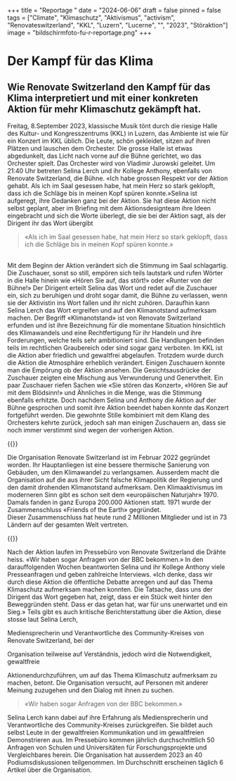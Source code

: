 +++
title = "Reportage "
date = "2024-06-06"
draft = false
pinned = false
tags = ["Climate", "Klimaschutz", "Aktivismus", "activism", "Renovateswitzerland", "KKL", "Luzern", "Lucerne", "", "2023", "Störaktion"]
image = "bildschirmfoto-fu-r-reportage.png"
+++
# **Der Kampf für das Klima** 

## Wie Renovate Switzerland den Kampf für das Klima interpretiert und mit einer konkreten Aktion für mehr Klimaschutz gekämpft hat.

Freitag, 8.September 2023, klassische Musik tönt durch die riesige Halle des Kultur- und Kongresszentrums (KKL) in Luzern, das Ambiente ist wie für ein Konzert im KKL üblich. Die Leute, schön gekleidet, sitzen auf ihren Plätzen und lauschen dem Orchester. Die grosse Halle ist etwas abgedunkelt, das Licht nach vorne auf die Bühne gerichtet, wo das Orchester spielt. Das Orchester wird von Vladimir Jurowski geleitet. Um 21:40 Uhr betreten Selina Lerch und ihr Kollege Anthony, ebenfalls von Renovate Switzerland, die Bühne. «Ich habe grossen Respekt vor der Aktion gehabt. Als ich im Saal gesessen habe, hat mein Herz so stark geklopft, dass ich die Schläge bis in meinen Kopf spüren konnte.»Selina ist aufgeregt, ihre Gedanken ganz bei der Aktion. Sie hat diese Aktion nicht selbst geplant, aber im Briefing mit dem Aktionsdesignteam ihre Ideen eingebracht und sich die Worte überlegt, die sie bei der Aktion sagt, als der Dirigent ihr das Wort übergibt

> «Als ich im Saal gesessen habe, hat mein Herz so stark geklopft, dass ich die Schläge bis in meinen Kopf spüren konnte.»

\
Mit dem Beginn der Aktion verändert sich die Stimmung im Saal schlagartig. Die Zuschauer, sonst so still, empören sich teils lautstark und rufen Wörter in die Halle hinein wie «Hören Sie auf, das stört!» oder «Runter von der Bühne!» Der Dirigent erteilt Selina das Wort und redet auf die Zuschauer ein, sich zu beruhigen und droht sogar damit, die Bühne zu verlassen, wenn sie der Aktivistin ins Wort fallen und ihr nicht zuhören. Daraufhin kann Selina Lerch das Wort ergreifen und auf den Klimanotstand aufmerksam machen. Der Begriff «Klimanotstand» ist von Renovate Switzerland erfunden und ist ihre Bezeichnung für die momentane Situation hinsichtlich des Klimawandels und eine Rechtfertigung für ihr Handeln und ihre Forderungen, welche teils sehr ambitioniert sind. Die Handlungen befinden teils im rechtlichen Graubereich oder sind sogar ganz verboten. Im KKL ist die Aktion aber friedlich und gewaltfrei abgelaufen. Trotzdem wurde durch die Aktion die Atmosphäre erheblich verändert. Einigen Zuschauern konnte man die Empörung ob der Aktion ansehen. Die Gesichtsausdrücke der Zuschauer zeigten eine Mischung aus Verwunderung und Genervtheit. Ein paar Zuschauer riefen Sachen wie «Sie stören das Konzert», «Hören Sie auf mit dem Blödsinn!» und Ähnliches in die Menge, was die Stimmung ebenfalls erhitzte. Doch nachdem Selina und Anthony die Aktion auf der Bühne gesprochen und somit ihre Aktion beendet haben konnte das Konzert fortgeführt werden. Die gewohnte Stille kombiniert mit dem Klang des Orchesters kehrte zurück, jedoch sah man einigen Zuschauern an, dass sie noch immer verstimmt sind wegen der vorherigen Aktion. 

 {{<box>}}

Die Organisation Renovate Switzerland ist im Februar 2022 gegründet worden. Ihr Hauptanliegen ist eine bessere thermische Sanierung von Gebäuden, um den Klimawandel zu verlangsamen. Ausserdem macht die Organisation auf die aus ihrer Sicht falsche Klimapolitik der Regierung und den damit drohenden Klimanotstand aufmerksam. Den Klimaaktivismus im moderneren Sinn gibt es schon seit dem «europäischen Naturjahr» 1970. Damals fanden in ganz Europa 200.000 Aktionen statt. 1971 wurde der Zusammenschluss «Friends of the Earth» gegründet.\
Dieser Zusammenschluss hat heute rund 2 Millionen Mitglieder und ist in 73 Ländern auf der gesamten Welt vertreten.

{{</box>}}

Nach der Aktion laufen im Pressebüro von Renovate Switzerland die Drähte heiss. «Wir haben sogar Anfragen von der BBC bekommen.» In den darauffolgenden Wochen beantworten Selina und ihr Kollege Anthony viele Presseanfragen und geben zahlreiche Interviews. «Ich denke, dass wir durch diese Aktion die öffentliche Debatte anregen und auf das Thema Klimaschutz aufmerksam machen konnten. Die Tatsache, dass uns der Dirigent das Wort gegeben hat, zeigt, dass er ein Stück weit hinter den Beweggründen steht. Dass er das getan hat, war für uns unerwartet und ein Sieg.» Teils gibt es auch kritische Berichterstattung über die Aktion, diese stosse laut Selina Lerch, 

Mediensprecherin und Verantwortliche des Community-Kreises von Renovate Switzerland, bei der 

Organisation teilweise auf Verständnis, jedoch wird die Notwendigkeit, gewaltfreie 

Aktionendurchzuführen, um auf das Thema Klimaschutz aufmerksam zu machen, betont. Die Organisation versucht, auf Personen mit anderer Meinung zuzugehen und den Dialog mit ihnen zu suchen.

> «Wir haben sogar Anfragen von der BBC bekommen.»

Selina Lerch kann dabei auf ihre Erfahrung als Mediensprecherin und Verantwortliche des Community-Kreises zurückgreifen. Sie bildet auch selbst Leute in der gewaltfreien Kommunikation und im gewaltfreien Demonstrieren aus. Im Pressebüro kommen jährlich durchschnittlich 50 Anfragen von Schulen und Universitäten für Forschungsprojekte und Vergleichbares herein. Die Organisation hat ausserdem 2023 an 40 Podiumsdiskussionen teilgenommen. Im Durchschnitt erscheinen täglich 6 Artikel über die Organisation.